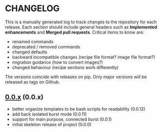 # CHANGELOG

This is a manually generated log to track changes to the repository for each release.
Each section should include general headers such as **Implemented enhancements**
and **Merged pull requests**. Critical items to know are:

 - renamed commands
 - deprecated / removed commands
 - changed defaults
 - backward incompatible changes (recipe file format? image file format?)
 - migration guidance (how to convert images?)
 - changed behaviour (recipe sections work differently)

The versions coincide with releases on pip. Only major versions will be released as tags on Github.

## [0.0.x](https://github.com/converged-computing/flux-burst-compute-engine/tree/main) (0.0.x)
 - better organize templates to be bash scripts for readability (0.0.12)
 - add back isolated burst mode (0.0.11)
 - support for main purpose, connected burst (0.0.1)
 - initial skeleton release of project (0.0.0)
